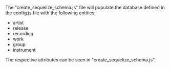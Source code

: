 The "create_sequelize_schema.js" file will populate the database defined in the config.js file with the following entities:
- artist
- release
- recording
- work
- group
- instrument

The respective attributes can be seen in "create_sequelize_schema.js".